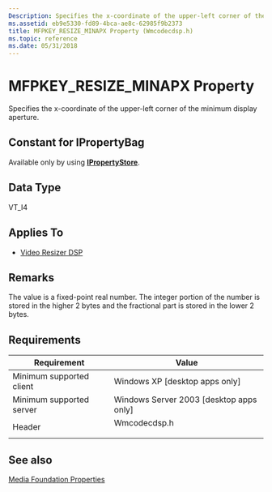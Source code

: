```yaml
---
Description: Specifies the x-coordinate of the upper-left corner of the minimum display aperture.
ms.assetid: eb9e5330-fd89-4bca-ae8c-62985f9b2373
title: MFPKEY_RESIZE_MINAPX Property (Wmcodecdsp.h)
ms.topic: reference
ms.date: 05/31/2018
---
```


# MFPKEY\_RESIZE\_MINAPX Property

Specifies the x-coordinate of the upper-left corner of the minimum display aperture.

## Constant for IPropertyBag

Available only by using [**IPropertyStore**](/windows/win32/api/propsys/nn-propsys-ipropertystore).

## Data Type

VT\_I4

## Applies To

-   [Video Resizer DSP](videoresizer.md)

## Remarks

The value is a fixed-point real number. The integer portion of the number is stored in the higher 2 bytes and the fractional part is stored in the lower 2 bytes.

## Requirements



| Requirement | Value |
|-------------------------------------|-----------------------------------------------------------------------------------------|
| Minimum supported client<br/> | Windows XP \[desktop apps only\]<br/>                                             |
| Minimum supported server<br/> | Windows Server 2003 \[desktop apps only\]<br/>                                    |
| Header<br/>                   | <dl> <dt>Wmcodecdsp.h</dt> </dl> |



## See also

<dl> <dt>

[Media Foundation Properties](media-foundation-properties.md)
</dt> </dl>

 

 
